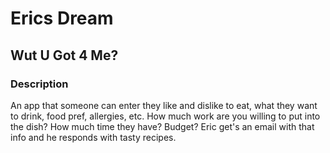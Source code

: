 # Erics Dream
## Wut U Got 4 Me?
### Description

An app that someone can enter they like and dislike to eat, what they want to drink, food pref, allergies, etc. How much work are you 
willing to put into the dish? How much time they have? Budget?
Eric get's an email with that info and he responds with tasty recipes. 
